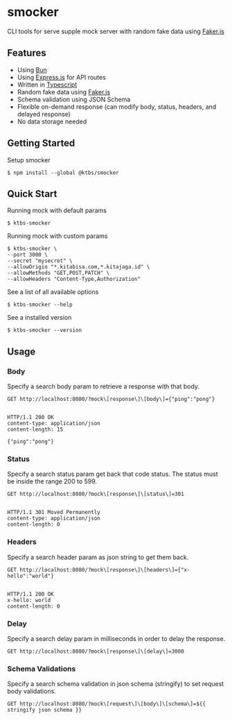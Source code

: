 # smocker

CLI tools for serve supple mock server with random fake data using <a href="https://github.com/faker-js/faker">Faker.js</a>

## Features

 * Using [Bun](https://github.com/oven-sh/bun)
 * Using [Express.js](https://github.com/expressjs/express) for API routes
 * Written in [Typescript](https://github.com/microsoft/TypeScript)
 * Random fake data using [Faker.js](https://github.com/faker-js/faker)
 * Schema validation using JSON Schema
 * Flexible on-demand response (can modify body, status, headers, and delayed response)
 * No data storage needed

## Getting Started

Setup smocker

```
$ npm install --global @ktbs/smocker
```

## Quick Start

Running mock with default params

```
$ ktbs-smocker
```

Running mock with custom params

```
$ ktbs-smocker \
--port 3000 \
--secret "mysecret" \
--allowOrigin "*.kitabisa.com,*.kitajaga.id" \
--allowMethods "GET,POST,PATCH" \
--allowHeaders "Content-Type,Authorization"
```

See a list of all available options

```
$ ktbs-smocker --help
```

See a installed version

```
$ ktbs-smocker --version
```

## Usage

### Body

Specify a search body param to retrieve a response with that body.

```http
GET http://localhost:8080/?mock\[response\]\[body\]={"ping":"pong"}


HTTP/1.1 200 OK
content-type: application/json
content-length: 15

{"ping":"pong"}
```

### Status

Specify a search status param get back that code status. The status must be
inside the range 200 to 599.

```http
GET http://localhost:8080/?mock\[response\]\[status\]=301


HTTP/1.1 301 Moved Permanently
content-type: application/json
content-length: 0
```

### Headers

Specify a search header param as json string to get them back.

```http
GET http://localhost:8080/?mock\[response\]\[headers\]={"x-hello":"world"}


HTTP/1.1 200 OK
x-hello: world
content-length: 0
```

### Delay

Specify a search delay param in milliseconds in order to delay the response.

```http
GET http://localhost:8080/?mock\[response\]\[delay\]=3000
```

### Schema Validations

Specify a search schema validation in json schema (stringify) to set request body validations.

```http
GET http://localhost:8080/?mock\[request\]\[body\]\[schema\]=${{ stringify json schema }}
```
